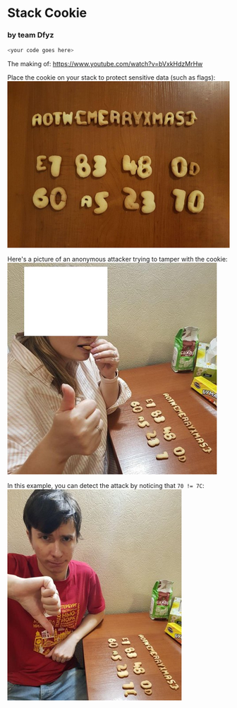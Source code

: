 # Stack Cookie
### by team Dfyz

```C
<your code goes here>
```

The making of: https://www.youtube.com/watch?v=bVxkHdzMrHw

Place the cookie on your stack to protect sensitive data (such as flags):
![Cookies](cookies_Dfyz.jpg)

Here's a picture of an anonymous attacker trying to tamper with the cookie:
![Evaluation](evaluation_Dfyz.jpg)

In this example, you can detect the attack by noticing that `70 != 7C`:
![Negative evaluation](evaluation_negative_Dfyz.jpg)

